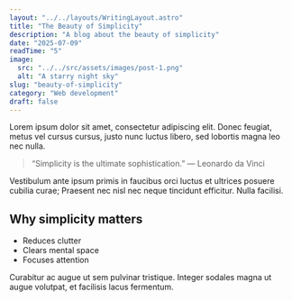 ```yaml
---
layout: "../../layouts/WritingLayout.astro"
title: "The Beauty of Simplicity"
description: "A blog about the beauty of simplicity"
date: "2025-07-09"
readTime: "5"
image:
  src: "../../src/assets/images/post-1.png"
  alt: "A starry night sky"
slug: "beauty-of-simplicity"
category: "Web development"
draft: false
---
```


Lorem ipsum dolor sit amet, consectetur adipiscing elit. Donec feugiat, metus vel cursus cursus, justo nunc luctus libero, sed lobortis magna leo nec nulla. 

> “Simplicity is the ultimate sophistication.” — Leonardo da Vinci

Vestibulum ante ipsum primis in faucibus orci luctus et ultrices posuere cubilia curae; Praesent nec nisl nec neque tincidunt efficitur. Nulla facilisi.

## Why simplicity matters

- Reduces clutter
- Clears mental space
- Focuses attention

Curabitur ac augue ut sem pulvinar tristique. Integer sodales magna ut augue volutpat, et facilisis lacus fermentum.
